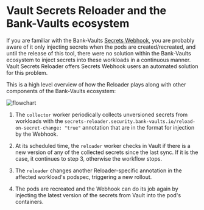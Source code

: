 # Vault Secrets Reloader and the Bank-Vaults ecosystem

If you are familiar with the Bank-Vaults [Secrets Webhook](https://github.com/bank-vaults/secrets-webhook), you are probably aware of it only injecting secrets when the pods are created/recreated, and until the release of this tool, there were no solution within the Bank-Vaults ecosystem to inject secrets into these workloads in a continuous manner. Vault Secrets Reloader offers Secrets Webhook users an automated solution for this problem.

This is a high level overview of how the Reloader plays along with other components of the Bank-Vaults ecosystem:

![flowchart](./assets/flowchart.png)

1. The `collector` worker periodically collects unversioned secrets from workloads with the `secrets-reloader.security.bank-vaults.io/reload-on-secret-change: "true"` annotation that are in the format for injection by the Webhook.

2. At its scheduled time, the `reloader` worker checks in Vault if there is a new version of any of the collected secrets since the last sync. If it is the case, it continues to step 3, otherwise the workflow stops.

3. The `reloader` changes another Reloader-specific annotation in the affected workload's podspec, triggering a new rollout.

4. The pods are recreated and the Webhook can do its job again by injecting the latest version of the secrets from Vault into the pod's containers.
